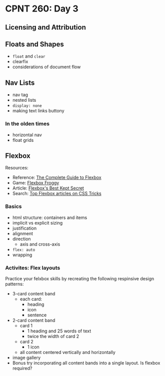 # CPNT 260: Day 3
## Licensing and Attribution
## Floats and Shapes
- `float` and `clear`
- clearfix
- considerations of document flow 

## Nav Lists
- nav tag
- nested lists
- `display: none`
- making text links buttony

### In the olden times
- horizontal nav
- float grids

## Flexbox
Resources: 
- Reference: [The Complete Guide to Flexbox](https://css-tricks.com/snippets/css/a-guide-to-flexbox/)
- Game: [Flexbox Froggy](https://flexboxfroggy.com/)
- Article: [Flexbox's Best Kept Secret](https://hackernoon.com/flexbox-s-best-kept-secret-bd3d892826b6)
- Search: [Top Flexbox articles on CSS Tricks](https://css-tricks.com/?s=flex&orderby=relevance&post_type=post%2Cpage%2Cguide)

### Basics
- html structure: containers and items
- implicit vs explicit sizing
- justification
- alignment
- direction
  - axis and cross-axis
- `flex: auto`
- wrapping

### Activites: Flex layouts
Practice your felxbox skills by recreating the following respinsive design patterns:
- 3-card content band
  - each card:
    - heading
    - icon
    - sentence
- 2-card content band
  - card 1
    - 1 heading and 25 words of text
    - twice the width of card 2
  - card 2
    - 1 icon
  - all content centered vertically and horizontally
- image gallery
- Bonus try incorporating all content bands into a single layout. Is flexbox required?